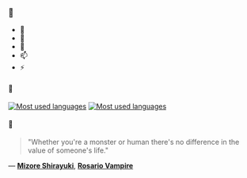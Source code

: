 ### 👋

- 🔭
- 🌱
- 💬
- 📫
- ⚡

#### 🧏

[![Most used languages](https://github-readme-stats-aynah.vercel.app/api/top-langs/?username=aynh&theme=solarized-dark&langs_count=6&layout=compact&hide_title=true)](https://github.com/anuraghazra/github-readme-stats#gh-dark-mode-only)
[![Most used languages](https://github-readme-stats-aynah.vercel.app/api/top-langs/?username=aynh&theme=solarized-light&langs_count=6&layout=compact&hide_title=true)](https://github.com/anuraghazra/github-readme-stats#gh-light-mode-only)

#### 💬

> "Whether you're a monster or human there's no difference in the value of someone's life."

&mdash; [**Mizore Shirayuki**](https://myanimelist.net/character.php?q=Mizore%20Shirayuki&cat=character), [**Rosario Vampire**](https://myanimelist.net/search/all?q=Rosario%20Vampire&cat=all)
